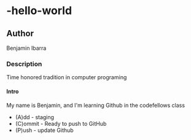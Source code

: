 # -hello-world

## Author
Benjamin Ibarra

### Description
Time honored tradition in computer programing

#### Intro
My name is Benjamin, and I'm learning Github in the codefellows class

- (A)dd - staging
- (C)ommit - Ready to push to GitHub
- (P)ush - update Github